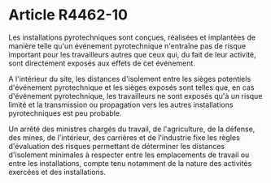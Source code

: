 # Article R4462-10

Les installations pyrotechniques sont conçues, réalisées et implantées de manière telle qu'un événement pyrotechnique n'entraîne pas de risque important pour les travailleurs autres que ceux qui, du fait de leur activité, sont directement exposés aux effets de cet événement. 

A l'intérieur du site, les distances d'isolement entre les sièges potentiels d'événement pyrotechnique et les sièges exposés sont telles que, en cas d'événement pyrotechnique, les travailleurs ne sont exposés qu'à un risque limité et la transmission ou propagation vers les autres installations pyrotechniques est peu probable. 

Un arrêté des ministres chargés du travail, de l'agriculture, de la défense, des mines, de l'intérieur, des carrières et de l'industrie fixe les règles d'évaluation des risques permettant de déterminer les distances d'isolement minimales à respecter entre les emplacements de travail ou entre les installations, compte tenu notamment de la nature des activités exercées et des installations.